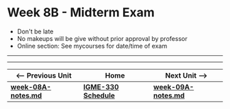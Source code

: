 # Week 8B - Midterm Exam

- Don't be late
- No makeups will be give without prior approval by professor
- Online section: See mycourses for date/time of exam

<hr><hr>

| <-- Previous Unit | Home | Next Unit -->
| --- | --- | --- 
| [**week-08A-notes.md**](week-08A-notes.md)     |  [**IGME-330 Schedule**](../schedule.md) | [**week-09A-notes.md**](week-09A-notes.md)
